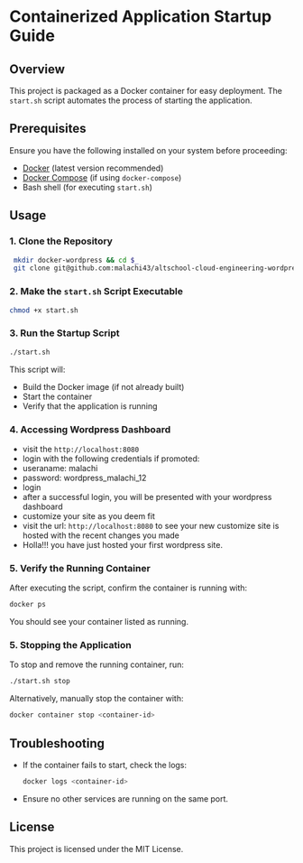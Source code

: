 # Containerized Application Startup Guide

## Overview
This project is packaged as a Docker container for easy deployment. The `start.sh` script automates the process of starting the application.

## Prerequisites
Ensure you have the following installed on your system before proceeding:
- [Docker](https://docs.docker.com/get-docker/) (latest version recommended)
- [Docker Compose](https://docs.docker.com/compose/install/) (if using `docker-compose`)
- Bash shell (for executing `start.sh`)

## Usage

### 1. Clone the Repository
```sh
 mkdir docker-wordpress && cd $_
 git clone git@github.com:malachi43/altschool-cloud-engineering-wordpress-assignment.git
```

### 2. Make the `start.sh` Script Executable
```sh
chmod +x start.sh
```

### 3. Run the Startup Script
```sh
./start.sh
```
This script will:
- Build the Docker image (if not already built)
- Start the container
- Verify that the application is running

### 4. Accessing Wordpress Dashboard
- visit the `http://localhost:8080`
- login with the following credentials if promoted:
- useraname: malachi
- password: wordpress_malachi_12
- login
- after a successful login, you will be presented with your wordpress dashboard
- customize your site as you deem fit
- visit the url: `http://localhost:8080` to see your new customize site is hosted with the recent changes you made
- Holla!!! you have just hosted your first wordpress site.

### 5. Verify the Running Container
After executing the script, confirm the container is running with:
```sh
docker ps
```
You should see your container listed as running.

### 5. Stopping the Application
To stop and remove the running container, run:
```sh
./start.sh stop
```
Alternatively, manually stop the container with:
```sh
docker container stop <container-id>
```

## Troubleshooting
- If the container fails to start, check the logs:
  ```sh
  docker logs <container-id>
  ```
- Ensure no other services are running on the same port.

## License
This project is licensed under the MIT License.
